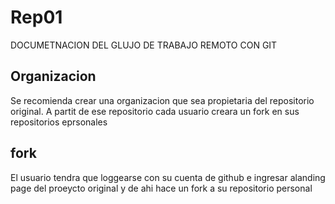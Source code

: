# Rep01

DOCUMETNACION DEL GLUJO DE TRABAJO REMOTO CON GIT

## Organizacion

Se recomienda crear una organizacion que sea propietaria del repositorio original. A partit de ese repositorio cada usuario creara un fork en sus repositorios eprsonales


## fork

El usuario tendra que loggearse con su cuenta de github e ingresar alanding page del proeycto original y de ahi hace un fork a su repositorio personal